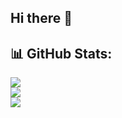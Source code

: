 ## Hi there 👋

## 📊 GitHub Stats:
![](https://github-readme-stats.vercel.app/api?username=Chance031&theme=radical&show_icons=true&hide_border=false)<br/>
![](https://github-readme-streak-stats.herokuapp.com/?user=Chance031&theme=radical&hide_border=false)<br/>
![](https://github-readme-stats.vercel.app/api/top-langs/?username=Chance031&theme=radical&hide_border=false&layout=compact)

<!--
**Chance031/Chance031** is a ✨ _special_ ✨ repository because its `README.md` (this file) appears on your GitHub profile.

Here are some ideas to get you started:

- 🔭 I’m currently working on ...
- 🌱 I’m currently learning ...
- 👯 I’m looking to collaborate on ...
- 🤔 I’m looking for help with ...
- 💬 Ask me about ...
- 📫 How to reach me: ...
- 😄 Pronouns: ...
- ⚡ Fun fact: ...
-->
